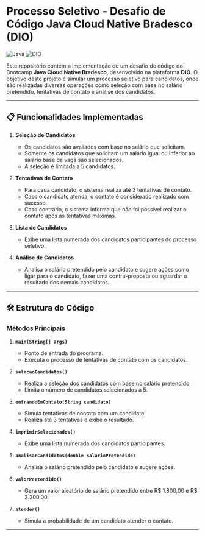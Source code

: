# Processo Seletivo - Desafio de Código Java Cloud Native Bradesco (DIO)

![Java](https://img.shields.io/badge/Java-Cloud_Native-blue) ![DIO](https://img.shields.io/badge/DIO-Bootcamp-green)

Este repositório contém a implementação de um desafio de código do Bootcamp **Java Cloud Native Bradesco**, desenvolvido na plataforma **DIO**. O objetivo deste projeto é simular um processo seletivo para candidatos, onde são realizadas diversas operações como seleção com base no salário pretendido, tentativas de contato e análise dos candidatos.

---

## 📋 **Funcionalidades Implementadas**

1. **Seleção de Candidatos**
   - Os candidatos são avaliados com base no salário que solicitam.
   - Somente os candidatos que solicitam um salário igual ou inferior ao salário base da vaga são selecionados.
   - A seleção é limitada a 5 candidatos.

2. **Tentativas de Contato**
   - Para cada candidato, o sistema realiza até 3 tentativas de contato.
   - Caso o candidato atenda, o contato é considerado realizado com sucesso.
   - Caso contrário, o sistema informa que não foi possível realizar o contato após as tentativas máximas.

3. **Lista de Candidatos**
   - Exibe uma lista numerada dos candidatos participantes do processo seletivo.

4. **Análise de Candidatos**
   - Analisa o salário pretendido pelo candidato e sugere ações como ligar para o candidato, fazer uma contra-proposta ou aguardar o resultado dos demais candidatos.

---

## 🛠️ **Estrutura do Código**

### **Métodos Principais**

1. **`main(String[] args)`**
   - Ponto de entrada do programa.
   - Executa o processo de tentativas de contato com os candidatos.

2. **`selecaoCandidatos()`**
   - Realiza a seleção dos candidatos com base no salário pretendido.
   - Limita o número de candidatos selecionados a 5.

3. **`entrandoEmContato(String candidato)`**
   - Simula tentativas de contato com um candidato.
   - Realiza até 3 tentativas e exibe o resultado.

4. **`imprimirSelecionados()`**
   - Exibe uma lista numerada dos candidatos participantes.

5. **`analisarCandidatos(double salarioPretendido)`**
   - Analisa o salário pretendido pelo candidato e sugere ações.

6. **`valorPretendido()`**
   - Gera um valor aleatório de salário pretendido entre R$ 1.800,00 e R$ 2.200,00.

7. **`atender()`**
   - Simula a probabilidade de um candidato atender o contato.

---
